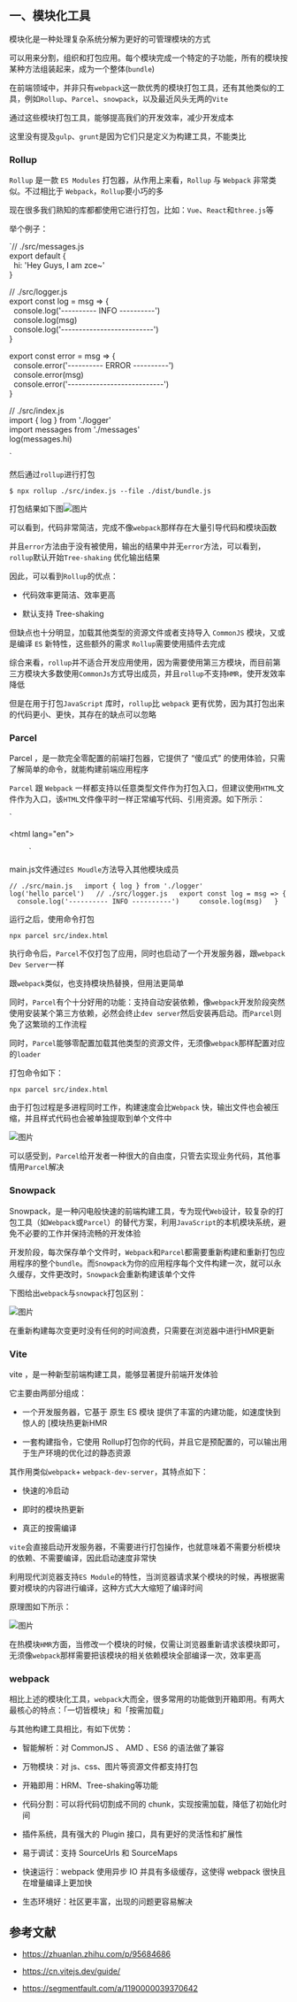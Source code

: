 ## 一、模块化工具

模块化是一种处理复杂系统分解为更好的可管理模块的方式

可以用来分割，组织和打包应用。每个模块完成一个特定的子功能，所有的模块按某种方法组装起来，成为一个整体(`bundle`)

在前端领域中，并非只有`webpack`这一款优秀的模块打包工具，还有其他类似的工具，例如`Rollup`、`Parcel`、`snowpack`，以及最近风头无两的`Vite`

通过这些模块打包工具，能够提高我们的开发效率，减少开发成本

这里没有提及`gulp`、`grunt`是因为它们只是定义为构建工具，不能类比

### Rollup

`Rollup` 是一款 `ES Modules` 打包器，从作用上来看，`Rollup` 与 `Webpack` 非常类似。不过相比于 `Webpack`，`Rollup`要小巧的多

现在很多我们熟知的库都都使用它进行打包，比如：`Vue`、`React`和`three.js`等

举个例子：

`// ./src/messages.js  
export default {  
  hi: 'Hey Guys, I am zce~'  
}

// ./src/logger.js  
export const log = msg => {  
  console.log('---------- INFO ----------')  
  console.log(msg)  
  console.log('--------------------------')  
}

export const error = msg => {  
  console.error('---------- ERROR ----------')  
  console.error(msg)  
  console.error('---------------------------')  
}

// ./src/index.js  
import { log } from './logger'  
import messages from './messages'  
log(messages.hi)

`

然后通过`rollup`进行打包

`$ npx rollup ./src/index.js --file ./dist/bundle.js  
`

打包结果如下图![图片](https://mmbiz.qpic.cn/mmbiz_png/gH31uF9VIibSp5L5l3omqclCLN32IwOoye5SlXD0N4vhUoXEAynxic3XFNicU0U6SdztGCVA29s2r5HONTujdrkow/640?wx_fmt=png&tp=webp&wxfrom=5&wx_lazy=1&wx_co=1)

可以看到，代码非常简洁，完成不像`webpack`那样存在大量引导代码和模块函数

并且`error`方法由于没有被使用，输出的结果中并无`error`方法，可以看到，`rollup`默认开始`Tree-shaking` 优化输出结果

因此，可以看到`Rollup`的优点：

-   代码效率更简洁、效率更高
    
-   默认支持 Tree-shaking
    

但缺点也十分明显，加载其他类型的资源文件或者支持导入 `CommonJS` 模块，又或是编译 `ES` 新特性，这些额外的需求 `Rollup`需要使用插件去完成

综合来看，`rollup`并不适合开发应用使用，因为需要使用第三方模块，而目前第三方模块大多数使用`CommonJs`方式导出成员，并且`rollup`不支持`HMR`，使开发效率降低

但是在用于打包`JavaScript` 库时，`rollup`比 `webpack` 更有优势，因为其打包出来的代码更小、更快，其存在的缺点可以忽略

### Parcel

Parcel ，是一款完全零配置的前端打包器，它提供了 “傻瓜式” 的使用体验，只需了解简单的命令，就能构建前端应用程序

`Parcel` 跟 `Webpack` 一样都支持以任意类型文件作为打包入口，但建议使用`HTML`文件作为入口，该`HTML`文件像平时一样正常编写代码、引用资源。如下所示：

`<!-- ./src/index.html -->  
<!DOCTYPE html>  
<html lang="en">  
<head>  
  <meta charset="UTF-8">  
  <title>Parcel Tutorials</title>  
</head>  
<body>  
  <script src="main.js"></script>  
</body>  
</html>  
`

main.js文件通过`ES Moudle`方法导入其他模块成员

`// ./src/main.js  
import { log } from './logger'  
log('hello parcel')  
// ./src/logger.js  
export const log = msg => {  
  console.log('---------- INFO ----------')  
  console.log(msg)  
}  
`

运行之后，使用命令打包

`npx parcel src/index.html  
`

执行命令后，`Parcel`不仅打包了应用，同时也启动了一个开发服务器，跟`webpack Dev Server`一样

跟`webpack`类似，也支持模块热替换，但用法更简单

同时，`Parcel`有个十分好用的功能：支持自动安装依赖，像`webpack`开发阶段突然使用安装某个第三方依赖，必然会终止`dev server`然后安装再启动。而`Parcel`则免了这繁琐的工作流程

同时，`Parcel`能够零配置加载其他类型的资源文件，无须像`webpack`那样配置对应的`loader`

打包命令如下：

`npx parcel src/index.html  
`

由于打包过程是多进程同时工作，构建速度会比`Webpack` 快，输出文件也会被压缩，并且样式代码也会被单独提取到单个文件中

![图片](https://mmbiz.qpic.cn/mmbiz_png/gH31uF9VIibSp5L5l3omqclCLN32IwOoy1kHqByR2l3tJCW6rxrzmwSSOxiba7oZOT7E5HAicQoXKLvOzjnuVOegg/640?wx_fmt=png&tp=webp&wxfrom=5&wx_lazy=1&wx_co=1)

可以感受到，`Parcel`给开发者一种很大的自由度，只管去实现业务代码，其他事情用`Parcel`解决

### Snowpack

Snowpack，是一种闪电般快速的前端构建工具，专为现代`Web`设计，较复杂的打包工具（如`Webpack`或`Parcel`）的替代方案，利用`JavaScript`的本机模块系统，避免不必要的工作并保持流畅的开发体验

开发阶段，每次保存单个文件时，`Webpack`和`Parcel`都需要重新构建和重新打包应用程序的整个`bundle`。而`Snowpack`为你的应用程序每个文件构建一次，就可以永久缓存，文件更改时，`Snowpack`会重新构建该单个文件

下图给出`webpack`与`snowpack`打包区别：

![图片](https://mmbiz.qpic.cn/mmbiz_png/gH31uF9VIibSp5L5l3omqclCLN32IwOoyrFyaJhiaNN9WWUte6za2Is6jZ6vQvDvIXZzpfZ5AmKZAFvYECRpPuzA/640?wx_fmt=png&tp=webp&wxfrom=5&wx_lazy=1&wx_co=1)

在重新构建每次变更时没有任何的时间浪费，只需要在浏览器中进行HMR更新

### Vite

vite ，是一种新型前端构建工具，能够显著提升前端开发体验

它主要由两部分组成：

-   一个开发服务器，它基于 原生 ES 模块 提供了丰富的内建功能，如速度快到惊人的 [模块热更新HMR
    
-   一套构建指令，它使用 Rollup打包你的代码，并且它是预配置的，可以输出用于生产环境的优化过的静态资源
    

其作用类似`webpack`+ `webpack-dev-server`，其特点如下：

-   快速的冷启动
    
-   即时的模块热更新
    
-   真正的按需编译
    

`vite`会直接启动开发服务器，不需要进行打包操作，也就意味着不需要分析模块的依赖、不需要编译，因此启动速度非常快

利用现代浏览器支持`ES Module`的特性，当浏览器请求某个模块的时候，再根据需要对模块的内容进行编译，这种方式大大缩短了编译时间

原理图如下所示：

![图片](https://mmbiz.qpic.cn/mmbiz_png/gH31uF9VIibSp5L5l3omqclCLN32IwOoy4qjpW2H0pJGtIwWvDXJkxybkB5U1DpjeyvV1FN2xIMDgMAiaj7ZYibibg/640?wx_fmt=png&tp=webp&wxfrom=5&wx_lazy=1&wx_co=1)

在热模块`HMR`方面，当修改一个模块的时候，仅需让浏览器重新请求该模块即可，无须像`webpack`那样需要把该模块的相关依赖模块全部编译一次，效率更高

### webpack

相比上述的模块化工具，`webpack`大而全，很多常用的功能做到开箱即用。有两大最核心的特点：「一切皆模块」和「按需加载」

与其他构建工具相比，有如下优势：

-   智能解析：对 CommonJS 、 AMD 、ES6 的语法做了兼容
    
-   万物模块：对 js、css、图片等资源文件都支持打包
    
-   开箱即用：HRM、Tree-shaking等功能
    
-   代码分割：可以将代码切割成不同的 chunk，实现按需加载，降低了初始化时间
    
-   插件系统，具有强大的 Plugin 接口，具有更好的灵活性和扩展性
    
-   易于调试：支持 SourceUrls 和 SourceMaps
    
-   快速运行：webpack 使用异步 IO 并具有多级缓存，这使得 webpack 很快且在增量编译上更加快
    
-   生态环境好：社区更丰富，出现的问题更容易解决
    

## 参考文献

-   https://zhuanlan.zhihu.com/p/95684686
    
-   https://cn.vitejs.dev/guide/
    
-   https://segmentfault.com/a/1190000039370642